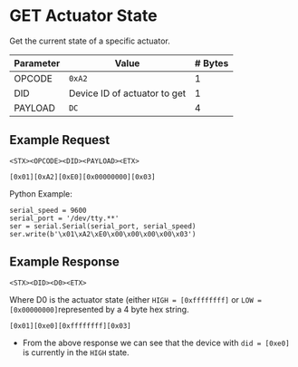 # GET Actuator State

Get the current state of a specific actuator.

| Parameter | Value | # Bytes |
|-----------|-------|-------|
| OPCODE | `0xA2` | 1 |
| DID | Device ID of actuator to get | 1 |
| PAYLOAD | `DC` | 4 |

## Example Request

```
<STX><OPCODE><DID><PAYLOAD><ETX>
```

```
[0x01][0xA2][0xE0][0x00000000][0x03]
```

Python Example:

```
serial_speed = 9600
serial_port = '/dev/tty.**'
ser = serial.Serial(serial_port, serial_speed)
ser.write(b'\x01\xA2\xE0\x00\x00\x00\x00\x03')
```

## Example Response

```
<STX><DID><D0><ETX>
```

Where D0 is the actuator state (either `HIGH = [0xffffffff]` or `LOW = [0x00000000]`represented by a 4 byte hex string.

```
[0x01][0xe0][0xffffffff][0x03]
```

* From the above response we can see that the device with `did = [0xe0]` is currently in the `HIGH` state.
